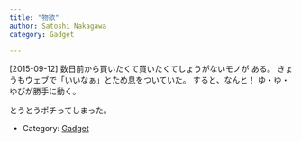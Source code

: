 ```yaml
---
title: "物欲"
author: Satoshi Nakagawa
category: Gadget

---
```


[2015-09-12]  数日前から買いたくて買いたくてしょうがないモノが
ある。
きょうもウェブで「いいなぁ」とため息をついていた。
すると、なんと！
ゆ・ゆ・ゆびが勝手に動く。

とうとうポチってしまった。

- Category: [Gadget](/categories.html#Gadget)

